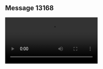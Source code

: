 ## Message 13168



![Video](https://data.iron-swords.co.il/2024/October/28/https://data.iron-swords.co.il/2024/October/28/13168/13168_media.mp4)
